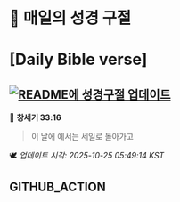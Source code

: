 # 🙏 매일의 성경 구절
# [Daily Bible verse]
## [![README에 성경구절 업데이트](https://github.com/DONGSUKA/first_test/actions/workflows/update-readme-bible.yml/badge.svg)](https://github.com/DONGSUKA/first_test/actions/workflows/update-readme-bible.yml)
<!-- START_BIBLE_VERSE -->
📖 **창세기 33:16**
> 이 날에 에서는 세일로 돌아가고

🕊️ _업데이트 시각: 2025-10-25 05:49:14 KST_
  <!-- END_BIBLE_VERSE -->
## GITHUB_ACTION
